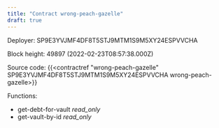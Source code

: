 ```yaml
---
title: "Contract wrong-peach-gazelle"
draft: true
---
```

Deployer: SP9E3YVJMF4DF8T5STJ9MTM1S9M5XY24ESPVVCHA


 



Block height: 49897 (2022-02-23T08:57:38.000Z)

Source code: {{<contractref "wrong-peach-gazelle" SP9E3YVJMF4DF8T5STJ9MTM1S9M5XY24ESPVVCHA wrong-peach-gazelle>}}

Functions:

* get-debt-for-vault _read_only_
* get-vault-by-id _read_only_
